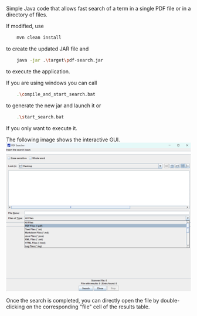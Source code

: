 Simple Java code that allows fast search of a term in a single PDF file or in a directory of files.

If modified, use
```sh
    mvn clean install
```
to create the updated JAR file and
```sh
    java -jar .\target\pdf-search.jar
```
to execute the application.

If you are using windows you can call 
```sh
    .\compile_and_start_search.bat
```
to generate the new jar and launch it or
```sh
    .\start_search.bat
```
If you only want to execute it.

The following image shows the interactive GUI.
![Alt text](Gui1.png "Home page")

Once the search is completed, you can directly open the file by double-clicking on the corresponding "file" cell of the results table.
